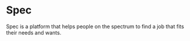 # Spec
Spec is a platform that helps people on the spectrum to find a job that fits their needs and wants.
